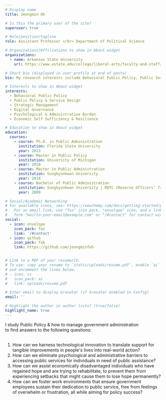 ```yaml
---
# Display name
title: Jeongmin Oh

# Is this the primary user of the site?
superuser: true

# Role/position/tagline
role: Assistant Professor </br> Department of Political Science

# Organizations/Affiliations to show in About widget
organizations:
  - name: Arkansas State University
    url: https://www.astate.edu/college/liberal-arts/faculty-and-staff/political-science/

# Short bio (displayed in user profile at end of posts)
bio: My research interests include Behavioral Public Policy, Public Service & Policy Design and Digital Governance.

# Interests to show in About widget
interests:
  - Behavioral Public Policy
  - Public Policy & Service Design
  - Strategic Management
  - Digital Governance
  - Psychological & Administrative Burden
  - Economic Self Sufficiency & Resilience

# Education to show in About widget
education:
  courses:
    - course: Ph.D. in Public Administration
      institution: Florida State University
      year: 2023 
    - course: Master in Public Policy
      institution: University of Michigan
      year: 2018
    - course: Master in Public Administration
      institution: Sungkyunkwan University
      year: 2014      
    - course: Bachelor of Public Administration 
      institution: Sungkyunkwan University | ROTC (Reserve Officers’ Training Corps)
      year: 2009

# Social/Academic Networking
# For available icons, see: https://wowchemy.com/docs/getting-started/page-builder/#icons
#   For an email link, use "fas" icon pack, "envelope" icon, and a link in the
#   form "mailto:your-email@example.com" or "/#contact" for contact widget.
social:
  - icon: envelope
    icon_pack: fas
    link: '/#contact'
  - icon: github
    icon_pack: fab
    link: https://github.com/jeongminfoh


# Link to a PDF of your resume/CV.
# To use: copy your resume to `static/uploads/resume.pdf`, enable `ai` icons in `params.toml`,
# and uncomment the lines below.
# - icon: cv
#   icon_pack: ai
#   link: uploads/resume.pdf

# Enter email to display Gravatar (if Gravatar enabled in Config)
email: ''

# Highlight the author in author lists? (true/false)
highlight_name: true
---
```


I study Public Policy & how to manage government administration </br> 
to find answers to the following questions:</br> 
</br>
1. How can we harness technological innovation to translate support for tangible improvements in people's lives into real-world action? </br>
2. How can we eliminate psychological and administrative barriers to accessing public services for individuals in need of public assistance?   </br>
3. How can we assist economically disadvantaged individuals who have regained hope and are trying to rehabilitate, to prevent them from experiencing setbacks that might cause them to lose hope permanently? </br>
4. How can we foster work environments that ensure government employees sustain their dedication to public service, free from feelings of overwhelm or frustration, all while aiming for policy success? 


